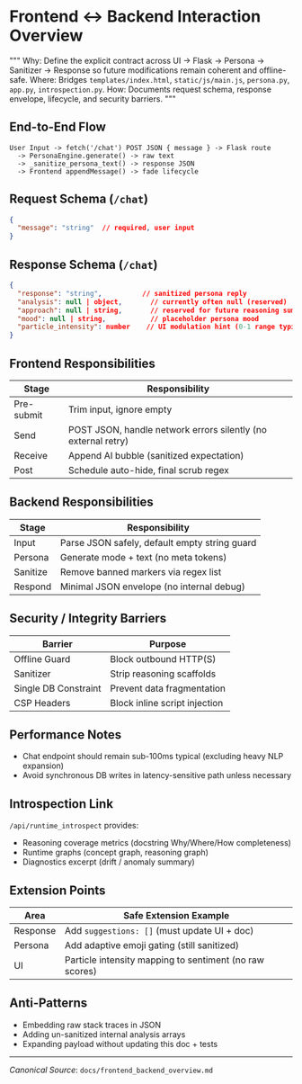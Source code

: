 # Frontend ↔ Backend Interaction Overview

"""
Why: Define the explicit contract across UI → Flask → Persona → Sanitizer → Response so future modifications remain coherent and offline-safe.
Where: Bridges `templates/index.html`, `static/js/main.js`, `persona.py`, `app.py`, `introspection.py`.
How: Documents request schema, response envelope, lifecycle, and security barriers.
"""

## End-to-End Flow
```
User Input -> fetch('/chat') POST JSON { message } -> Flask route
  -> PersonaEngine.generate() -> raw text
  -> _sanitize_persona_text() -> response JSON
  -> Frontend appendMessage() -> fade lifecycle
```

## Request Schema (`/chat`)
```json
{
  "message": "string"  // required, user input
}
```

## Response Schema (`/chat`)
```json
{
  "response": "string",          // sanitized persona reply
  "analysis": null | object,       // currently often null (reserved)
  "approach": null | string,       // reserved for future reasoning summary (humanized)
  "mood": null | string,           // placeholder persona mood
  "particle_intensity": number    // UI modulation hint (0-1 range typical)
}
```

## Frontend Responsibilities
| Stage | Responsibility |
|-------|----------------|
| Pre-submit | Trim input, ignore empty |
| Send | POST JSON, handle network errors silently (no external retry) |
| Receive | Append AI bubble (sanitized expectation) |
| Post | Schedule auto-hide, final scrub regex |

## Backend Responsibilities
| Stage | Responsibility |
|-------|----------------|
| Input | Parse JSON safely, default empty string guard |
| Persona | Generate mode + text (no meta tokens) |
| Sanitize | Remove banned markers via regex list |
| Respond | Minimal JSON envelope (no internal debug) |

## Security / Integrity Barriers
| Barrier | Purpose |
|---------|---------|
| Offline Guard | Block outbound HTTP(S) |
| Sanitizer | Strip reasoning scaffolds |
| Single DB Constraint | Prevent data fragmentation |
| CSP Headers | Block inline script injection |

## Performance Notes
- Chat endpoint should remain sub-100ms typical (excluding heavy NLP expansion)
- Avoid synchronous DB writes in latency-sensitive path unless necessary

## Introspection Link
`/api/runtime_introspect` provides:
- Reasoning coverage metrics (docstring Why/Where/How completeness)
- Runtime graphs (concept graph, reasoning graph)
- Diagnostics excerpt (drift / anomaly summary)

## Extension Points
| Area | Safe Extension Example |
|------|------------------------|
| Response | Add `suggestions: []` (must update UI + doc) |
| Persona | Add adaptive emoji gating (still sanitized) |
| UI | Particle intensity mapping to sentiment (no raw scores) |

## Anti-Patterns
- Embedding raw stack traces in JSON
- Adding un-sanitized internal analysis arrays
- Expanding payload without updating this doc + tests

---
*Canonical Source*: `docs/frontend_backend_overview.md`